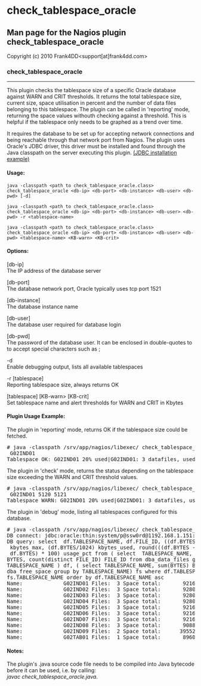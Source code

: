 # check_tablespace_oracle

## Man page for the Nagios plugin check_tablespace_oracle

Copyright (c) 2010 Frank4DD<support[at]frank4dd.com>

### check_tablespace_oracle

* * *

This plugin checks the tablespace size of a specific Oracle database against WARN and CRIT thresholds. It returns the total tablespace size, current size, space utilisation in percent and the number of data files belonging to this tablespace. The plugin can be called in 'reporting' mode, returning the space values withouth checking against a threshold. This is helpful if the tablespace only needs to be graphed as a trend over time.

It requires the database to be set up for accepting network connections and being reachable through that network port from Nagios. The plugin uses Oracle's JDBC driver, this driver must be installed and found through the Java classpath on the server executing this plugin. [(JDBC installation example)](http://fm4dd.com/database/howto-install-Oracle-jdbc.htm)

#### Usage:

`java -classpath <path to check_tablespace_oracle.class> check_tablespace_oracle <db-ip> <db-port> <db-instance> <db-user> <db-pwd> [-d]`  

`java -classpath <path to check_tablespace_oracle.class> check_tablespace_oracle <db-ip> <db-port> <db-instance> <db-user> <db-pwd> -r <tablespace-name>`  

`java -classpath <path to check_tablespace_oracle.class> check_tablespace_oracle <db-ip> <db-port> <db-instance> <db-user> <db-pwd> <tablespace-name> <KB-warn> <KB-crit>`

#### Options:

[db-ip]  
      The IP address of the database server

[db-port]  
      The database network port, Oracle typically uses tcp port 1521

[db-instance]  
      The database instance name

[db-user]  
      The database user required for database login

[db-pwd]  
      The password of the database user. It can be enclosed in double-quotes to to accept special characters such as ;

-d  
      Enable debugging output, lists all available tablespaces

-r [tablespace]  
      Reporting tablespace size, always returns OK

[tablespace] [KB-warn> [KB-crit]  
      Set tablespace name and alert thresholds for WARN and CRIT in Kbytes

#### Plugin Usage Example:

The plugin in 'reporting' mode, returns OK if the tablespace size could be fetched.

<pre># java -classpath /srv/app/nagios/libexec/ check_tablespace_oracle 192.168.98.151 1521  ORADB system "p@ssw0rd" -r
 G02IND01
Tablespace OK: G02IND01 20% used|G02IND01: 3 datafiles, used 5120 KB of 9216 KB total</pre>

The plugin in 'check' mode, returns the status depending on the tablespace size exceeding the WARN and CRIT threshold values.

<pre># java -classpath /srv/app/nagios/libexec/ check_tablespace_oracle 192.168.98.151 1521  ORADB system "p@ssw0rd"
 G02IND01 5120 5121
Tablespace WARN: G02IND01 20% used|G02IND01: 3 datafiles, used 5120 KB of 9216 KB total</pre>

The plugin in 'debug' mode, listing all tablespaces configured for this database.

<pre># java -classpath /srv/app/nagios/libexec/ check_tablespace_oracle 192.168.1.151 1521  ORADB system "p@ssw0rd" -d
DB connect: jdbc:oracle:thin:system/p@ssw0rd@1192.168.1.151:1521:ORADB
DB query: select  df.TABLESPACE_NAME, df.FILE_ID, ((df.BYTES+fs.BYTES)/1024)
 kbytes_max, (df.BYTES/1024) kbytes_used, round(((df.BYTES - fs.BYTES) /
 df.BYTES) * 100) usage_pct from ( select  TABLESPACE_NAME, sum(BYTES) 
BYTES, count(distinct FILE_ID) FILE_ID from dba_data_files group by 
TABLESPACE_NAME ) df, ( select TABLESPACE_NAME, sum(BYTES) BYTES from 
dba_free_space group by TABLESPACE_NAME) fs where df.TABLESPACE_NAME=
fs.TABLESPACE_NAME order by df.TABLESPACE_NAME asc
Name:             G02IND01 Files:  3 Space total:       9216 KB Space used:       5120 KB Space % used:  20 %
Name:             G02IND02 Files:  3 Space total:       9280 KB Space used:       5120 KB Space % used:  19 %
Name:             G02IND03 Files:  3 Space total:       9280 KB Space used:       5120 KB Space % used:  19 %
Name:             G02IND04 Files:  3 Space total:       9280 KB Space used:       5120 KB Space % used:  19 %
Name:             G02IND05 Files:  3 Space total:       9216 KB Space used:       5120 KB Space % used:  20 %
Name:             G02IND06 Files:  3 Space total:       9216 KB Space used:       5120 KB Space % used:  20 %
Name:             G02IND07 Files:  3 Space total:       9216 KB Space used:       5120 KB Space % used:  20 %
Name:             G02IND08 Files:  3 Space total:       9088 KB Space used:       5120 KB Space % used:  23 %
Name:             G02IND09 Files:  2 Space total:      39552 KB Space used:      20480 KB Space % used:   7 %
Name:             G02TAB01 Files:  1 Space total:       8960 KB Space used:       5120 KB Space % used:  25 %</pre>

#### Notes:

The plugin's .java source code file needs to be compiled into Java bytecode before it can be used, i.e. by calling:  
_javac check_tablespace_oracle.java_.
